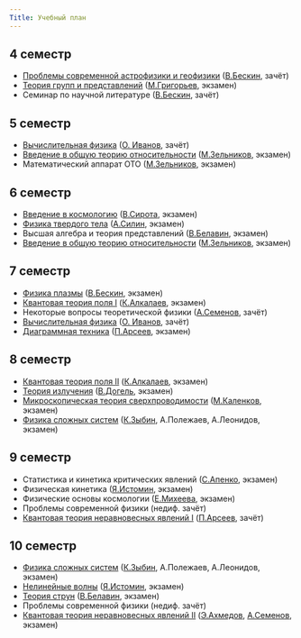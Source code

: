 ```yaml
---
Title: Учебный план
---
```


## 4 семестр

* [Проблемы современной астрофизики и геофизики](%base_url%?study%2Fplan%2Fprobastrogeo) ([В.Бескин](%base_url%?people%2Ftutors%2Fbeskin.vs), зачёт)
* [Теория групп и представлений](%base_url%?study%2Fplan%2Fgrouprepr) ([М.Григорьев](%base_url%?people%2Ftutors%2Fgrigoryev.ma), экзамен)
* Семинар по научной литературе ([В.Бескин](%base_url%?people%2Ftutors%2Fbeskin.vs), зачёт)

## 5 семестр

* [Вычислительная физика](%base_url%?study%2Fplan%2Fcalcphys) ([О. Иванов](%base_url%?people%2Ftutors%2Fivanov.ov), зачёт)
* [Введение в общую теорию относительности](%base_url%?study%2Fplan%2Fgenrel) ([М.Зельников](%base_url%?people%2Ftutors%2Fzelnikov.mi), экзамен)
* Математический аппарат ОТО ([М.Зельников](%base_url%?people%2Ftutors%2Fzelnikov.mi), экзамен)

## 6 семестр

* [Введение в космологию](%base_url%?study%2Fplan%2Fintrocosm) ([В.Сирота](%base_url%?people%2Ftutors%2Fsirota.va), экзамен)
* [Физика твердого тела](%base_url%?study%2Fplan%2Fsolbody) ([А.Силин](%base_url%?people%2Ftutors%2Fsilin.ap), экзамен)
* Высшая алгебра и теория представлений ([В.Белавин](%base_url%?people%2Ftutors%2Fbelavin.va), экзамен)
* [Введение в общую теорию относительности](%base_url%?study%2Fplan%2Fgenrel) ([М.Зельников](%base_url%?people%2Ftutors%2Fzelnikov.mi), экзамен)

## 7 семестр

* [Физика плазмы](%base_url%?study%2Fplan%2Fplasma) ([В.Бескин](%base_url%?people%2Ftutors%2Fbeskin.vs), экзамен)
* [Квантовая теория поля I](%base_url%?study%2Fplan%2Fqft1) ([К.Алкалаев](%base_url%?people%2Ftutors%2Falkalaev.kb), экзамен)
* Некоторые вопросы теоретической физики ([А.Семенов](%base_url%?people%2Ftutors%2Fsemenov.ag), зачёт)
* [Вычислительная физика](%base_url%?study%2Fplan%2Fcalcphys) ([О. Иванов](%base_url%?people%2Ftutors%2Fivanov.ov), зачёт)
* [Диаграммная техника](%base_url%?study%2Fplan%2Fdiagtech) ([П.Арсеев](%base_url%?people%2Ftutors%2Farseev.pi), экзамен)

## 8 семестр

* [Квантовая теория поля II](%base_url%?study%2Fplan%2Fqft2) ([К.Алкалаев](%base_url%?people%2Ftutors%2Falkalaev.kb), экзамен)
* [Теория излучения](%base_url%?study%2Fplan%2Fradiation) ([В.Догель](%base_url%?people%2Ftutors%2Fdogiel.va), экзамен)
* [Микроскопическая теория сверхпроводимости](%base_url%?study%2Fplan%2Fsupercond) ([М.Каленков](%base_url%?people%2Ftutors%2Fkalenkov.ms), экзамен)
* [Физика сложных систем](%base_url%?study%2Fplan%2Fcomplexsys) ([К.Зыбин](%base_url%?people%2Ftutors%2Fzybin.kp), А.Полежаев, А.Леонидов, экзамен)

## 9 семестр

* Статистика и кинетика критических явлений ([С.Апенко](%base_url%?people%2Ftutors%2Fapenko.sm), экзамен)
* Физическая кинетика ([Я.Истомин](%base_url%?people%2Ftutors%2Fistomin.yn), экзамен)
* Физические основы космологии ([Е.Михеева](%base_url%?people%2Ftutors%2Fmikheeva.ev), экзамен)
* Проблемы современной физики (недиф. зачёт)
* [Квантовая теория неравновесных явлений I](%base_url%?study%2Fplan%2Fneq1) ([П.Арсеев](%base_url%?people%2Ftutors%2Farseev.pi), зачёт)

## 10 семестр

* [Физика сложных систем](%base_url%?study%2Fplan%2Fcomplexsys) ([К.Зыбин](%base_url%?people%2Ftutors%2Fzybin.kp), А.Полежаев, А.Леонидов, экзамен)
* [Нелинейные волны](%base_url%?study%2Fplan%2Fnonlin) ([Я.Истомин](%base_url%?people%2Ftutors%2Fistomin.yn), экзамен)
* [Теория струн](%base_url%?study%2Fplan%2Fstringth) ([В.Белавин](%base_url%?people%2Ftutors%2Fbelavin.va), экзамен)
* Проблемы современной физики (недиф. зачёт)
* [Квантовая теория неравновесных явлений II](%base_url%?study%2Fplan%2Fneq2) ([Э.Ахмедов](%base_url%?people%2Ftutors%2Fahmedov.et), [А.Семенов](%base_url%?people%2Ftutors%2Fsemenov.ag), экзамен)

